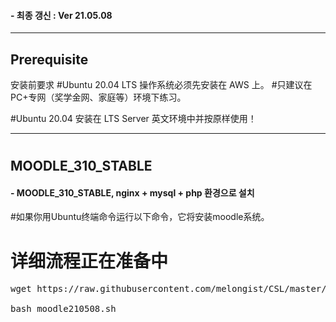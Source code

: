 #### - 최종 갱신 : Ver 21.05.08   
   
***   
   
## Prerequisite   
安装前要求
#Ubuntu 20.04 LTS 操作系统必须先安装在 AWS 上。
#只建议在PC+专网（奖学金网、家庭等）环境下练习。

#Ubuntu 20.04 安装在 LTS Server 英文环境中并按原样使用！ 
   
***   
#
## MOODLE_310_STABLE   
#### - MOODLE_310_STABLE, nginx + mysql + php 환경으로 설치   
#如果你用Ubuntu终端命令运行以下命令，它将安装moodle系统。
# 详细流程正在准备中 

<pre>
wget https://raw.githubusercontent.com/melongist/CSL/master/moodle/moodle210508.sh

bash moodle210508.sh
</pre>
